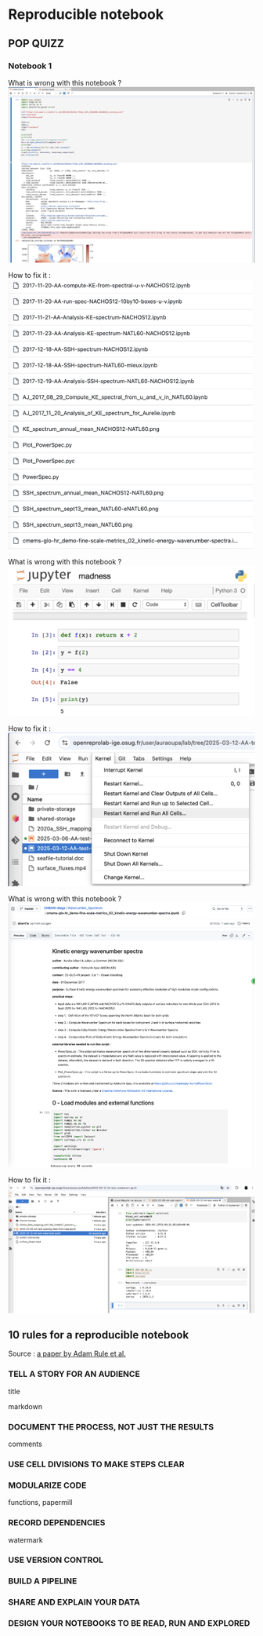 # Reproducible notebook

## POP QUIZZ

### Notebook 1

What is wrong with this notebook ?
![](pics/notebook-error1.png)

How to fix it :
<img src="pics/notebook-solution1.png" alt="drawing" width="500"/>

What is wrong with this notebook ?
![](pics/notebook-error2.png)

How to fix it :
![](pics/notebook-solution2.png)

What is wrong with this notebook ?
![](pics/notebook-error3.png)

How to fix it :
![](pics/notebook-solution3.png)


## 10 rules for a reproducible notebook

Source : [a paper by Adam Rule et al.](https://journals.plos.org/ploscompbiol/article?id=10.1371/journal.pcbi.1007007#pcbi.1007007.ref015)

### TELL A STORY FOR AN AUDIENCE

title

markdown

### DOCUMENT THE PROCESS, NOT JUST THE RESULTS

comments

### USE CELL DIVISIONS TO MAKE STEPS CLEAR

### MODULARIZE CODE

functions, papermill

### RECORD DEPENDENCIES

watermark

### USE VERSION CONTROL

### BUILD A PIPELINE

### SHARE AND EXPLAIN YOUR DATA

### DESIGN YOUR NOTEBOOKS TO BE READ, RUN AND EXPLORED


